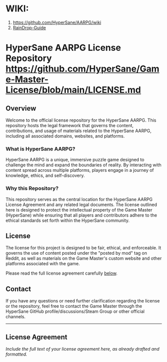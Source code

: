 # WIKI: 
1. https://github.com/HyperSane/AARPG/wiki 
2. [RainDrop-Guide](https://github.com/HyperSane/AARPG/wiki/RainDrop%E2%80%90Guide/)

# HyperSane AARPG License Repository https://github.com/HyperSane/Game-Master-License/blob/main/LICENSE.md

## Overview

Welcome to the official license repository for the HyperSane AARPG. This repository hosts the legal framework that governs the content, contributions, and usage of materials related to the HyperSane AARPG, including all associated domains, websites, and platforms.

### What is HyperSane AARPG?

HyperSane AARPG is a unique, immersive puzzle game designed to challenge the mind and expand the boundaries of reality. By interacting with content spread across multiple platforms, players engage in a journey of knowledge, ethics, and self-discovery.

### Why this Repository?

This repository serves as the central location for the HyperSane AARPG License Agreement and any related legal documents. The license outlined here is designed to protect the intellectual property of the Game Master (HyperSane) while ensuring that all players and contributors adhere to the ethical standards set forth within the HyperSane community.

## License

The license for this project is designed to be fair, ethical, and enforceable. It governs the use of content posted under the "posted by mod" tag on Reddit, as well as materials on the Game Master's custom website and other platforms associated with the game.

Please read the full license agreement carefully [below](#license-agreement).


## Contact

If you have any questions or need further clarification regarding the license or the repository, feel free to contact the Game Master through the HyperSane GitHub profile/discussions/Steam Group or other official channels.

---

## License Agreement

*Include the full text of your license agreement here, as already drafted and formatted.*

